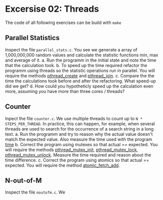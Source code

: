# Excersise 02: Threads
The code of all following exercises can be build with `make` 

## Parallel Statistics
Inspect the file `parallel_stats.c`. You see we generate a array of 1,000,000,000 random values and calculate the statistic functions min, max and average of it.
a. Run the programm in the initial state and note the time that the calculation took.
b. To speed up the time required refactor the programm using threads so the statistic operations run in parallel. You will require the methods [pthread_create](https://man7.org/linux/man-pages/man3/pthread_create.3.html) and [pthread_join](https://man7.org/linux/man-pages/man3/pthread_join.3.html).
c. Compare the the time the calculations took before and after the refactoring. What speed-up did we get?
d. How could you hypotheticly speed up the calculation even more, assuming you have more than three cores / threads?


## Counter
Inpect the file `counter.c`. We use multiple threads to count up to `N * STEPS_PER_THREAD`. In practice, this can happen, for example, when several threads are used to search for the occurrence of a search string in a long text.
a. Run the programm and try to reason why the actual value doesn't match the expected value. Also measure the time used with the program [time](https://man7.org/linux/man-pages/man1/time.1.html)
b. Correct the program using mutexes so that actual == expected. You will require the methods [pthread_mutex_init](https://man7.org/linux/man-pages/man3/pthread_mutex_init.3p.html), [pthread_mutex_lock](https://man7.org/linux/man-pages/man3/pthread_mutex_lock.3p.html), [pthread_mutex_unlock](https://man7.org/linux/man-pages/man3/pthread_mutex_unlock.3p.html). Measure the time required and reason about the time difference.
c. Correct the program using atomics so that actual == expected. You will require the method [atomic_fetch_add](https://en.cppreference.com/w/c/atomic/atomic_fetch_add).

## N-out-of-M
Inspect the file `noutofm.c`. We 